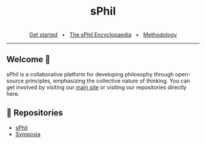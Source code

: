 <div align="center">
  <h1>sPhil</h1>

  <br />
  <a href="https://systemphil.com/contributing">Get started</a>
  <span>&nbsp;&nbsp;•&nbsp;&nbsp;</span>
  <a href="https://systemphil.com/">The sPhil Encyclopaedia</a>
  <span>&nbsp;&nbsp;•&nbsp;&nbsp;</span>
  <a href="https://systemphil.com/contributing/methodology">Methodology</a>
  <br />
  <hr />
</div>

## Welcome 👋

sPhil is a collaborative platform for developing philosophy through open-source principles, emphasizing the collective nature of thinking. You can get involved by visiting our [main site](https://systemphil.com) or visiting our repositories directly here.

## 💾 Repositories

- [sPhil](https://github.com/systemphil/sphil)
- [Symposia](https://github.com/systemphil/symposia)


<!--

**Here are some ideas to get you started:**

🙋‍♀️ A short introduction - what is your organization all about?
🌈 Contribution guidelines - how can the community get involved?
👩‍💻 Useful resources - where can the community find your docs? Is there anything else the community should know?
🍿 Fun facts - what does your team eat for breakfast?
🧙 Remember, you can do mighty things with the power of [Markdown](https://docs.github.com/github/writing-on-github/getting-started-with-writing-and-formatting-on-github/basic-writing-and-formatting-syntax)
-->
